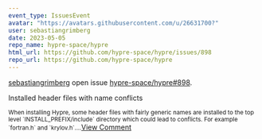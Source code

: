 ```yaml
---
event_type: IssuesEvent
avatar: "https://avatars.githubusercontent.com/u/26631700?"
user: sebastiangrimberg
date: 2023-05-05
repo_name: hypre-space/hypre
html_url: https://github.com/hypre-space/hypre/issues/898
repo_url: https://github.com/hypre-space/hypre
---
```


<a href='https://github.com/sebastiangrimberg' target='_blank'>sebastiangrimberg</a> open issue <a href='https://github.com/hypre-space/hypre/issues/898' target='_blank'>hypre-space/hypre#898</a>.

<p>Installed header files with name conflicts</p><small>When installing Hypre, some header files with fairly generic names are installed to the top level `INSTALL_PREFIX/include` directory which could lead to conflicts. For example `fortran.h` and `krylov.h`....</small><a href='https://github.com/hypre-space/hypre/issues/898' target='_blank'>View Comment</a>